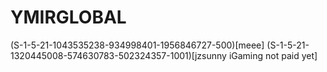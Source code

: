 # YMIRGLOBAL
(S-1-5-21-1043535238-934998401-1956846727-500)[meee]
(S-1-5-21-1320445008-574630783-502324357-1001)[jzsunny iGaming not paid yet]


